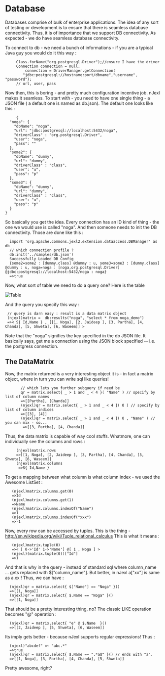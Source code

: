 # Database 

Databases comprise of bulk of enterprise applications. The idea of any sort of testing or development is to ensure that there is seamless database connectivity.
Thus, it is of importance that we support DB connectivity. As expected - we do have seamless database connectivity.

To connect to db - we need a bunch of informations - if you are a typical Java guy you would do it this way : 


         Class.forName("org.postgresql.Driver");//ensure I have the driver 
         Connection connection = null;
             connection = DriverManager.getConnection(
            "jdbc:postgresql://hostname:port/dbname","username", "password");
         // url, user, pass 

Now then, this is boring - and pretty much configuration incentive job. nJexl makes it seamless.
To start with - you need to have one single thing - a JSON file ( a default one is named as db.json). 
The default one looks like this : 

         {
      "noga": {
        "dbName": "noga",
        "url": "jdbc:postgresql://localhost:5432/noga",
        "driverClass" : "org.postgresql.Driver",
        "user": "noga",
        "pass": ""
      },
      "some2": {
        "dbName": "dummy",
        "url": "dummy",
        "driverClass" : "class",
        "user": "u",
        "pass": "p"
      },
      "some3": {
        "dbName": "dummy",
        "url": "dummy",
        "driverClass" : "class",
        "user": "u",
        "pass": "p"
      }
    }

So basically you get the idea. Every connection has an ID kind of thing - the one we would use is called "noga".
And then someone needs to init the DB connectivity. Those are done like this : 

      import 'org.apache.commons.jexl2.extension.dataaccess.DBManager' as db  
      // which connection profile ? 
      db:init('../samples/db.json')
      Successfully Loaded DB Config
      {some2=some2 : [dummy,class] @dummy : u, some3=some3 : [dummy,class] @dummy : u, noga=noga : [noga,org.postgresql.Driver] @jdbc:postgresql://localhost:5432/noga : noga}
      =>true

Now, what sort of table we need to do a query one?  Here is the table  

![Table ](http://s30.postimg.org/r4jeclkip/Screen_Shot_2015_04_03_at_3_53_42_pm.png)

And the query you specify this way : 

     // query is darn easy : result is a data matrix object 
     (njexl)matrix =  db:results("noga", "select * from noga_demo")
     =>< S{ Id,Name } , [[1, Noga], [2, Jaideep ], [3, Partha], [4, Chanda], [5, Shweta], [6, Waseem]] >


Note that the "noga" signifies the key specified in the db JSON file. It basically says, get me a connection using the JSON block specified -- i.e. the postgress connection. 

## The DataMatrix 

Now, the matrix returned is a very interesting object it is - in fact a matrix object, where in turn you can write sql like queries! 

           // which lets you further subquery if need be 
           qr = matrix.select{ _ > 1 and _ < 4 }( "Name" ) // specify by list of column names 
           =>[[Partha], [Chanda]]
           (njexl)qr = matrix.select{ _ > 1 and _ < 4 }( 0 ) // specify by list of column indices 
           =>[[3], [4]]
           (njexl)qr = matrix.select{ _ > 1 and _ < 4 }( 0 , "Name" ) // you can mix - so...
            =>[[3, Partha], [4, Chanda]]

Thus, the data matrix is capable of way cool stuffs.
Whatmore, one can individually see the columns and rows : 

         (njexl)matrix.rows
         =>[[1, Noga], [2, Jaideep ], [3, Partha], [4, Chanda], [5, Shweta], [6, Waseem]]
         (njexl)matrix.columns
          =>S{ Id,Name }

To get a mapping between what column is what column index - we used the Awesome ListSet : 

       (njexl)matrix.columns.get(0)
       =>Id
       (njexl)matrix.columns.get(1)
       =>Name
       (njexl)matrix.columns.indexOf("Name")
       =>1
       (njexl)matrix.columns.indexOf("xxx")
       =>-1

Now, every row can be accessed by tuples. 
This is the thing - http://en.wikipedia.org/wiki/Tuple_relational_calculus 
This is what it means : 

       (njexl)matrix.tuple(0)
       =>< [ 0->'Id' 1->'Name'] @[ 1 , Noga ] >
       (njexl)(matrix.tuple(0))["Id"]
       =>1

And that is why in the query - instead of standard sql where column_name ... gets replaced with $["column_name"].
But better, in nJexl a["xx"] is same as a.xx ! 
Thus, we can have : 

      (njexl)qr = matrix.select{ $["Name"] == "Noga" }()
      =>[[1, Noga]] 
      (njexl)qr = matrix.select{ $.Name == "Noga" }()
      =>[[1, Noga]] 

That should be a pretty interesting thing, no?
The classic LIKE operation becomes "@" operation : 

      (njexl)qr = matrix.select{ "e" @ $.Name  }()
      =>[[2, Jaideep ], [5, Shweta], [6, Waseem]]

Its imply gets better - because nJexl supports regular expressions! Thus  : 

      (njexl)"abcdef" =~ "abc.*"
      =>true
      (njexl)qr = matrix.select{ $.Name =~ ".*a$" }() // ends with "a".
      =>[[1, Noga], [3, Partha], [4, Chanda], [5, Shweta]]

Pretty awesome, right?












